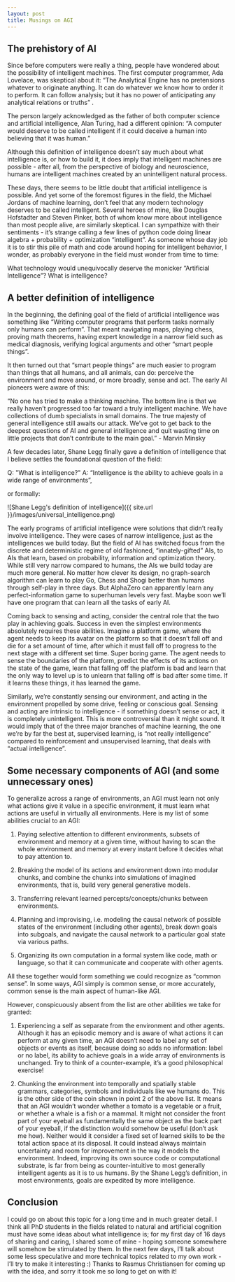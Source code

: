 ```yaml
---
layout: post
title: Musings on AGI
---
```


## The prehistory of AI

Since before computers were really a thing, people have wondered about the possibility of intelligent machines. The first computer programmer, Ada Lovelace, was skeptical about it: “The Analytical Engine has no pretensions whatever to originate anything. It can do whatever we know how to order it to perform. It can follow analysis; but it has no power of anticipating any analytical relations or truths” .

The person largely acknowledged as the father of both computer science and artificial intelligence, Alan Turing, had a different opinion: “A computer would deserve to be called intelligent if it could deceive a human into believing that it was human.”

Although this definition of intelligence doesn’t say much about what intelligence is, or how to build it, it does imply that intelligent machines are possible - after all, from the perspective of biology and neuroscience, humans are intelligent machines created by an unintelligent natural process.

These days, there seems to be little doubt that artificial intelligence is possible. And yet some of the foremost figures in the field, the Michael Jordans of machine learning, don’t feel that any modern technology deserves to be called intelligent. Several heroes of mine, like Douglas Hofstadter and Steven Pinker, both of whom know more about intelligence than most people alive, are similarly skeptical. I can sympathize with their sentiments - it’s strange calling a few lines of python code doing linear algebra + probability + optimization “intelligent”. As someone whose day job it is to stir this pile of math and code around hoping for intelligent behavior, I wonder, as probably everyone in the field must wonder from time to time:

What technology would unequivocally deserve the monicker “Artificial Intelligence”? What is intelligence?
## A better definition of intelligence

In the beginning, the defining goal of the field of artificial intelligence was something like “Writing computer programs that perform tasks normally only humans can perform”. That meant navigating maps, playing chess, proving math theorems, having expert knowledge in a narrow field such as medical diagnosis, verifying logical arguments and other “smart people things”.

It then turned out that “smart people things” are much easier to program than things that all humans, and all animals, can do: perceive the environment and move around, or more broadly, sense and act. The early AI pioneers were aware of this:

“No one has tried to make a thinking machine. The bottom line is that we really haven’t progressed too far toward a truly intelligent machine. We have collections of dumb specialists in small domains. The true majesty of general intelligence still awaits our attack. We’ve got to get back to the deepest questions of AI and general intelligence and quit wasting time on little projects that don’t contribute to the main goal.” - Marvin Minsky

A few decades later, Shane Legg finally gave a definition of intelligence that I believe settles the foundational question of the field:

Q: "What is intelligence?"
A: “Intelligence is the ability to achieve goals in a wide range of environments”,

or formally:

![Shane Legg's definition of intelligence]({{ site.url }}/images/universal_intelligence.png)

The early programs of artificial intelligence were solutions that didn’t really involve intelligence. They were cases of narrow intelligence, just as the intelligences we build today. But the field of AI has switched focus from the discrete and deterministic regime of old fashioned, “innately-gifted” AIs, to AIs that learn, based on probability, information and optimization theory. While still very narrow compared to humans, the AIs we build today are much more general. No matter how clever its design, no graph-search algorithm can learn to play Go, Chess and Shogi better than humans through self-play in three days. But AlphaZero can apparently learn any perfect-information game to superhuman levels very fast. Maybe soon we’ll have one program that can learn all the tasks of early AI.

Coming back to sensing and acting, consider the central role that the two play in achieving goals. Success in even the simplest environments absolutely requires these abilities. Imagine a platform game, where the agent needs to keep its avatar on the platform so that it doesn’t fall off and die for a set amount of time, after which it must fall off to progress to the next stage with a different set time. Super boring game. The agent needs to sense the boundaries of the platform, predict the effects of its actions on the state of the game, learn that falling off the platform is bad and learn that the only way to level up is to unlearn that falling off is bad after some time. If it learns these things, it has learned the game.

Similarly, we’re constantly sensing our environment, and acting in the environment propelled by some drive, feeling or conscious goal. Sensing and acting are intrinsic to intelligence - if something doesn’t sense or act, it is completely unintelligent. This is more controversial than it might sound. It would imply that of the three major branches of machine learning, the one we’re by far the best at, supervised learning, is “not really intelligence” compared to reinforcement and unsupervised learning, that deals with “actual intelligence”.
## Some necessary components of AGI (and some unnecessary ones)

To generalize across a range of environments, an AGI must learn not only what actions give it value in a specific environment, it must learn what actions are useful in virtually all environments. Here is my list of some abilities crucial to an AGI:

1. Paying selective attention to different environments, subsets of environment and memory at a given time, without having to scan the whole environment and memory at every instant before it decides what to pay attention to.


2. Breaking the model of its actions and environment down into modular chunks, and combine the chunks into simulations of imagined environments, that is, build very general generative models.


3. Transferring relevant learned percepts/concepts/chunks between environments.


4. Planning and improvising, i.e. modeling the causal network of possible states of the environment (including other agents), break down goals into subgoals, and navigate the causal network to a particular goal state via various paths.


5. Organizing its own computation in a formal system like code, math or language, so that it can communicate and cooperate with other agents.

All these together would form something we could recognize as “common sense”. In some ways, AGI simply is common sense, or more accurately, common sense is the main aspect of human-like AGI.

However, conspicuously absent from the list are other abilities we take for granted:

1. Experiencing a self as separate from the environment and other agents. Although it has an episodic memory and is aware of what actions it can perform at any given time, an AGI doesn’t need to label any set of objects or events as itself, because doing so adds no information: label or no label, its ability to achieve goals in a wide array of environments is unchanged. Try to think of a counter-example, it’s a good philosophical exercise!


2. Chunking the environment into temporally and spatially stable grammars, categories, symbols and individuals like we humans do. This is the other side of the coin shown in point 2 of the above list. It means that an AGI wouldn’t wonder whether a tomato is a vegetable or a fruit, or whether a whale is a fish or a mammal. It might not consider the front part of your eyeball as fundamentally the same object as the back part of your eyeball, if the distinction would somehow be useful (don’t ask me how). Neither would it consider a fixed set of learned skills to be the total action space at its disposal. It could instead always maintain uncertainty and room for improvement in the way it models the environment. Indeed, improving its own source code or computational substrate, is far from being as counter-intuitive to most generally intelligent agents as it is to us humans. By the Shane Legg’s definition, in most environments, goals are expedited by more intelligence.

## Conclusion

I could go on about this topic for a long time and in much greater detail. I think all PhD students in the fields related to natural and artificial cognition must have some ideas about what intelligence is; for my first day of 16 days of sharing and caring, I shared some of mine - hoping someone somewhere will somehow be stimulated by them. In the next few days, I’ll talk about some less speculative and more technical topics related to my own work - I’ll try to make it interesting :) Thanks to Rasmus Christiansen for coming up with the idea, and sorry it took me so long to get on with it!